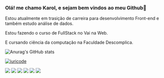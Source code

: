 ### Olá! me chamo Karol, e sejam bem vindos ao meu Github👋

Estou atualmente em trasição de carreira para desenvolvimento Front-end e  também estudo análise de dados.

Estou fazendo o curso de FullStack no Vai na Web.

E cursando ciência da computação na Faculdade Descomplica.

![Anurag's GitHub stats](https://github-readme-stats.vercel.app/api?username=KFalcao&theme=radical&show_icons=true)

[![iuricode](https://github-readme-stats.vercel.app/api/top-langs/?username=kfalcao&hide=html&layout=compact&theme=radical)](https://github.com/anuraghazra/github-readme-stats)

<img src="https://img.shields.io/badge/HTML5-E34F26?style=for-the-badge&logo=html5&logoColor=white">
<img src="https://img.shields.io/badge/CSS3-1572B6?style=for-the-badge&logo=css3&logoColor=white">
<img src="https://img.shields.io/badge/React-20232A?style=for-the-badge&logo=react&logoColor=61DAFB">
<img src="https://img.shields.io/badge/Microsoft_Excel-217346?style=for-the-badge&logo=microsoft-excel&logoColor=white">
<img src="https://img.shields.io/badge/Git-E34F26?style=for-the-badge&logo=git&logoColor=white">
<img src="https://img.shields.io/badge/JavaScript-F7DF1E?style=for-the-badge&logo=javascript&logoColor=black">


<!--
**KFalcao/KFalcao** is a ✨ _special_ ✨ repository because its `README.md` (this file) appears on your GitHub profile.

Here are some ideas to get you started:

- 🔭 I’m currently working on ...
- 🌱 I’m currently learning ...
- 👯 I’m looking to collaborate on ...
- 🤔 I’m looking for help with ...
- 💬 Ask me about ...
- 📫 How to reach me: ...
- 😄 Pronouns: ...
- ⚡ Fun fact: ...
-->
